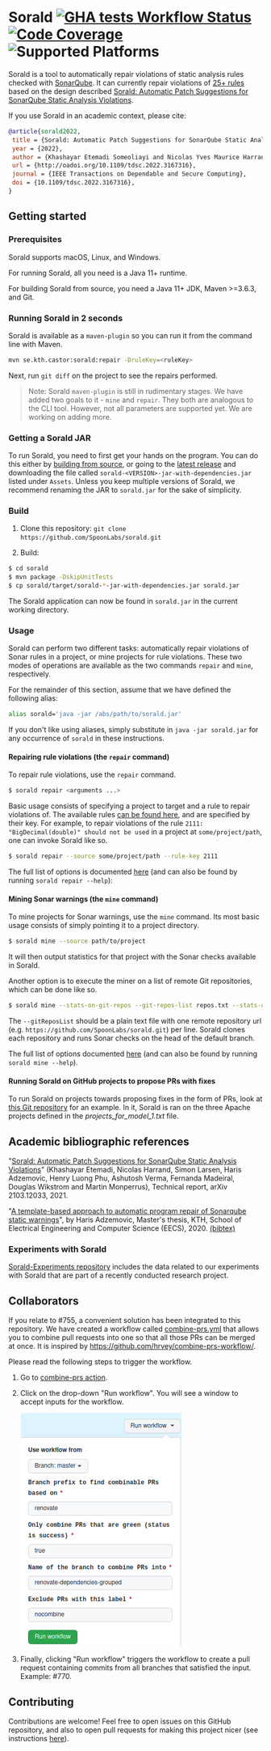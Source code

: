 # Sorald [![GHA tests Workflow Status](https://github.com/SpoonLabs/sorald/actions/workflows/tests.yml/badge.svg)](https://github.com/SpoonLabs/sorald/actions/workflows/tests.yml) [![Code Coverage](https://codecov.io/gh/SpoonLabs/sorald/branch/master/graph/badge.svg)](https://codecov.io/gh/SpoonLabs/sorald) ![Supported Platforms](https://img.shields.io/badge/platforms-Linux%2C%20macOS%2C%20Windows-blue.svg)
Sorald is a tool to automatically repair violations of static analysis rules checked with [SonarQube](https://rules.sonarsource.com).
It can currently repair violations of [25+ rules](/docs/HANDLED_RULES.md) based on the design described [Sorald: Automatic Patch Suggestions for SonarQube Static Analysis Violations](http://arxiv.org/pdf/2103.12033).

If you use Sorald in an academic context, please cite:

```bibtex
@article{sorald2022,
 title = {Sorald: Automatic Patch Suggestions for SonarQube Static Analysis Violations},
 year = {2022},
 author = {Khashayar Etemadi Someoliayi and Nicolas Yves Maurice Harrand and Simon Larsen and Haris Adzemovic and Henry Luong Phu and Ashutosh Verma and Fernanda Madeiral and Douglas Wikstrom and Martin Monperrus},
 url = {http://oadoi.org/10.1109/tdsc.2022.3167316},
 journal = {IEEE Transactions on Dependable and Secure Computing},
 doi = {10.1109/tdsc.2022.3167316},
}
```

## Getting started

### Prerequisites 

Sorald supports macOS, Linux, and Windows.

For running Sorald, all you need is a Java 11+ runtime.

For building Sorald from source, you need a Java 11+ JDK, Maven >=3.6.3, and Git.

### Running Sorald in 2 seconds

Sorald is available as a `maven-plugin` so you can run it from the command line with Maven.

```bash
mvn se.kth.castor:sorald:repair -DruleKey=<ruleKey>
```

Next, run `git diff` on the project to see the repairs performed.

> Note: Sorald `maven-plugin` is still in rudimentary stages. We have added two goals to it - `mine` and `repair`. They
> both are analogous to the CLI tool. However, not all parameters are supported yet. We are working on adding more.

### Getting a Sorald JAR

To run Sorald, you need to first get your hands on the program. You can do this
either by [building from source](#build), or going to the [latest
release](https://github.com/spoonlabs/sorald/releases/latest) and
downloading the file called `sorald-<VERSION>-jar-with-dependencies.jar` listed
under `Assets`. Unless you keep multiple versions of Sorald, we recommend
renaming the JAR to `sorald.jar` for the sake of simplicity.

### Build

1. Clone this repository: `git clone https://github.com/SpoonLabs/sorald.git`

2. Build:

 ```bash
$ cd sorald
$ mvn package -DskipUnitTests
$ cp sorald/target/sorald-*-jar-with-dependencies.jar sorald.jar
 ```

The Sorald application can now be found in `sorald.jar` in the current working
directory.

### Usage

Sorald can perform two different tasks: automatically repair violations of Sonar rules in a
project, or mine projects for rule violations. These two modes of operations
are available as the two commands `repair` and `mine`, respectively.

For the remainder of this section, assume that we have defined the following
alias:

```bash
alias sorald='java -jar /abs/path/to/sorald.jar'
```

If you don't like using aliases, simply substitute in `java -jar sorald.jar`
for any occurrence of `sorald` in these instructions.

#### Repairing rule violations (the `repair` command)

To repair rule violations, use the `repair` command.

```bash
$ sorald repair <arguments ...>
```

Basic usage consists of specifying a project to target and a rule to repair
violations of. The available rules [can be found here](docs/HANDLED_RULES.md),
and are specified by their key. For example, to repair violations of the rule
`2111: "BigDecimal(double)" should not be used` in a project at
`some/project/path`, one can invoke Sorald like so.

```bash
$ sorald repair --source some/project/path --rule-key 2111
```

The full list of options is documented [here](/docs/usage/repair.adoc)
(and can also be found by running `sorald repair --help`):

#### Mining Sonar warnings (the `mine` command)

To mine projects for Sonar warnings, use the `mine` command. Its most basic
usage consists of simply pointing it to a project directory.

```bash
$ sorald mine --source path/to/project
```

It will then output statistics for that project with the Sonar checks available
in Sorald.

Another option is to execute the miner on a list of remote Git repositories,
which can be done like so.

```bash
$ sorald mine --stats-on-git-repos --git-repos-list repos.txt --stats-output-file output.txt --temp-dir /tmp
```

The `--gitReposList` should be a plain text file with one remote repository url
(e.g. `https://github.com/SpoonLabs/sorald.git`) per line. Sorald clones each
repository and runs Sonar checks on the head of the default branch.

The full list of options documented [here](/docs/usage/mine.adoc)
(and can also be found by running `sorald mine --help`).

#### Running Sorald on GitHub projects to propose PRs with fixes

To run Sorald on projects towards proposing fixes in the form of PRs, look at [this Git repository](https://github.com/HarisAdzemovic/SQ-Repair-CI-Integration) for an example. In it, Sorald is ran on the three Apache projects defined in the *projects_for_model_1.txt* file.
 
## Academic bibliographic references

"[Sorald: Automatic Patch Suggestions for SonarQube Static Analysis Violations](http://arxiv.org/pdf/2103.12033)" (Khashayar Etemadi, Nicolas Harrand, Simon Larsen, Haris Adzemovic, Henry Luong Phu, Ashutosh Verma, Fernanda Madeiral, Douglas Wikstrom and Martin Monperrus), Technical report, arXiv 2103.12033, 2021. 

"[A template-based approach to automatic program repair of Sonarqube static warnings](http://kth.diva-portal.org/smash/get/diva2:1433710/FULLTEXT01.pdf)", by Haris Adzemovic, Master's thesis, KTH, School of Electrical Engineering and Computer Science (EECS), 2020. [(bibtex)](http://www.diva-portal.org/smash/references?referenceFormat=BIBTEX&pids=[diva2:1433710]&fileName=export.txt)

### Experiments with Sorald
[Sorald-Experiments repository](https://github.com/khaes-kth/Sorald-experiments) includes the data related to our experiments with Sorald that are part of a recently conducted research project.

## Collaborators

If you relate to #755, a convenient solution has been integrated to this repository.
We have created a workflow called [combine-prs.yml](.github/workflows/combine-prs.yml)
that allows you to combine pull requests into one so that all those PRs can be merged
at once. It is inspired by https://github.com/hrvey/combine-prs-workflow/.

Please read the following steps to trigger the workflow.
1. Go to [combine-prs action](https://github.com/SpoonLabs/sorald/actions/workflows/combine-prs.yml).
2. Click on the drop-down "Run workflow". You will see a window to accept inputs for the workflow.

   ![combine-prs-input](readme_assets/combine-prs-input.png)
3. Finally, clicking "Run workflow" triggers the workflow to create a pull request containing commits from all
   branches that satisfied the input. Example: #770.

## Contributing

Contributions are welcome! Feel free to open issues on this GitHub repository, and also to open pull requests for making this project nicer (see instructions [here](/docs/CONTRIBUTING.md)).
